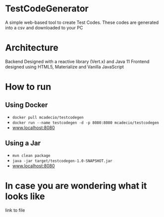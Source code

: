 # TestCodeGenerator
A simple web-based tool to create Test Codes. These codes are generated into a csv and downloaded to your PC

# Architecture
Backend Designed with a reactive library (Vert.x) and Java 11
Frontend designed using HTML5, Materialize and Vanilla JavaScript

# How to run

## Using Docker

* `docker pull mcadecio/testcodegen`
* `docker run --name testcodegen -d -p 8080:8080 mcadecio/testcodegen`
* www.localhost:8080

## Using a Jar

* `mvn clean package`
* `java -jar target/testcodegen-1.0-SNAPSHOT.jar`
* www.localhost:8080


# In case you are wondering what it looks like
link to file
